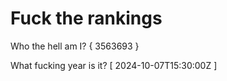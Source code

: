 # Fuck the rankings

Who the hell am I?
{ 3563693 }

What fucking year is it?
[ 2024-10-07T15:30:00Z ]

